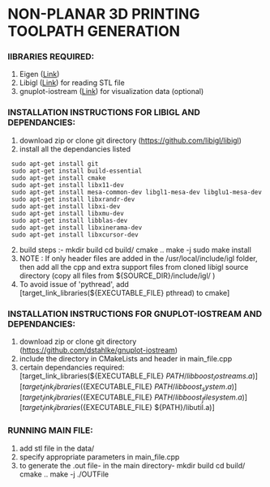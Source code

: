 # NON-PLANAR 3D PRINTING TOOLPATH GENERATION

### lIBRARIES REQUIRED:
1. Eigen ([Link](http://eigen.tuxfamily.org/index.php?title=Main_Page))
2. Libigl ([Link](https://github.com/libigl/libigl)) for reading STL file
3. gnuplot-iostream ([Link](https://github.com/dstahlke/gnuplot-iostream)) for visualization data (optional)

### INSTALLATION INSTRUCTIONS FOR LIBIGL AND DEPENDANCIES:

1. download zip or clone git directory (https://github.com/libigl/libigl)
2. install all the dependancies listed 

```
 sudo apt-get install git
 sudo apt-get install build-essential
 sudo apt-get install cmake
 sudo apt-get install libx11-dev
 sudo apt-get install mesa-common-dev libgl1-mesa-dev libglu1-mesa-dev
 sudo apt-get install libxrandr-dev
 sudo apt-get install libxi-dev
 sudo apt-get install libxmu-dev
 sudo apt-get install libblas-dev
 sudo apt-get install libxinerama-dev
 sudo apt-get install libxcursor-dev
```

2. build steps :-	mkdir build
			cd build/
			cmake ..
			make -j 
			sudo make install
3. NOTE : If only header files are added in the /usr/local/include/igl folder, then add all the cpp and extra support files from cloned libigl source directory (copy all files from ${SOURCE_DIR}/include/igl/ )
4. To avoid issue of 'pythread', add [target_link_libraries(${EXECUTABLE_FILE} pthread) to cmake]

### INSTALLATION INSTRUCTIONS FOR GNUPLOT-IOSTREAM AND DEPENDANCIES:

1. download zip or clone git directory (https://github.com/dstahlke/gnuplot-iostream)
2. include the directory in CMakeLists and header in main_file.cpp
3. certain dependancies required:
	[target_link_libraries(${EXECUTABLE_FILE} ${PATH}/libboost_iostreams.a)]
	[target_link_libraries(${EXECUTABLE_FILE} ${PATH}/libboost_system.a)]
	[target_link_libraries(${EXECUTABLE_FILE} ${PATH}/libboost_filesystem.a)]
	[target_link_libraries(${EXECUTABLE_FILE} ${PATH}/libutil.a)]

### RUNNING MAIN FILE:

1. add stl file in the data/
2. specify appropriate parameters in main_file.cpp
3. to generate the .out file-
   in the main directory-
	mkdir build
	cd build/
	cmake ..
	make -j
	./OUTFile


 

